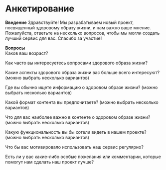 # Анкетирование

**Введение**
Здравствуйте! Мы разрабатываем новый проект, посвященный здоровому образу жизни, и нам важно ваше мнение. Пожалуйста, ответьте на несколько вопросов, чтобы мы могли создать лучший сервис для вас. Спасибо за участие!

**Вопросы**  
Каков ваш возраст?

Как часто вы интересуетесь вопросами здорового образа жизни?

Какие аспекты здорового образа жизни вас больше всего интересуют? (можно выбрать несколько вариантов)

Где вы обычно ищете информацию о здоровом образе жизни? (можно выбрать несколько вариантов)

Какой формат контента вы предпочитаете? (можно выбрать несколько вариантов)

Что для вас наиболее важно в контенте о здоровом образе жизни? (можно выбрать несколько вариантов)

Какую функциональность вы бы хотели видеть в нашем проекте? (можно выбрать несколько вариантов)

Что бы вас мотивировало использовать наш сервис регулярно?

Есть ли у вас какие-либо особые пожелания или комментарии, которые помогут нам сделать наш проект лучше?
